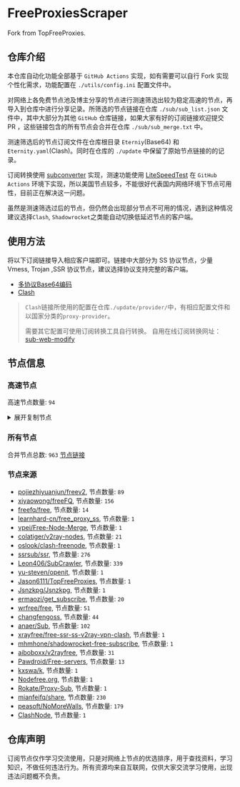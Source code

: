 # FreeProxiesScraper

Fork from TopFreeProxies.

## 仓库介绍
本仓库自动化功能全部基于 `GitHub Actions` 实现，如有需要可以自行 Fork 实现个性化需求，功能配置在 `./utils/config.ini` 配置文件中。

对网络上各免费节点池及博主分享的节点进行测速筛选出较为稳定高速的节点，再导入到仓库中进行分享记录。所筛选的节点链接在仓库 `./sub/sub_list.json` 文件中，其中大部分为其他 `GitHub` 仓库链接，如果大家有好的订阅链接欢迎提交 PR ，这些链接包含的所有节点会合并在仓库 `./sub/sub_merge.txt` 中。

测速筛选后的节点订阅文件在仓库根目录 `Eterniy`(Base64) 和 `Eternity.yaml`(Clash)。同时在仓库的 `./update` 中保留了原始节点链接的的记录。

订阅转换使用 [subconverter](https://github.com/tindy2013/subconverter) 实现，测速功能使用 [LiteSpeedTest](https://github.com/xxf098/LiteSpeedTest) 在 `GitHub Actions` 环境下实现，所以美国节点较多，不能很好代表国内网络环境下节点可用性，目前正在解决这一问题。

虽然是测速筛选过后的节点，但仍然会出现部分节点不可用的情况，遇到这种情况建议选择`Clash`, `Shadowrocket`之类能自动切换低延迟节点的客户端。

## 使用方法
将以下订阅链接导入相应客户端即可。链接中大部分为 SS 协议节点，少量 Vmess, Trojan ,SSR 协议节点，建议选择协议支持完整的客户端。

- [多协议Base64编码](https://raw.githubusercontent.com/caijh/FreeProxiesScraper/master/Eternity)
- [Clash](https://raw.githubusercontent.com/caijh/FreeProxiesScraper/master/Eternity.yaml)

>`Clash`链接所使用的配置在仓库`./update/provider/`中，有相应配置文件和以国家分类的`proxy-provider`。
>
>需要其它配置可使用订阅转换工具自行转换。
>自用在线订阅转换网址：[sub-web-modify](https://sub.v1.mk/)

## 节点信息
### 高速节点
高速节点数量: `94`
<details>
  <summary>展开复制节点</summary>

    ss://YWVzLTI1Ni1jZmI6YW1hem9uc2tyMDU@52.77.246.165:443#%F0%9F%87%B8%F0%9F%87%AC%20_SG_%E6%96%B0%E5%8A%A0%E5%9D%A1
    vmess://eyJ2IjoiMiIsInBzIjoi8J+Hr/Cfh7UgSlDwn5iIU1NSU1VCXzQ3Njk1MTcyNSIsImFkZCI6InRscy4wNy5ub2RlLWZvci1iaWdhaXJwb3J0LndpbiIsInBvcnQiOiI0NDQ0MyIsInR5cGUiOiJub25lIiwiaWQiOiIyNDdmYWE5NS1mOTI5LTRmNDktOTVhMy0wZTA1ODJlNTBjZjUiLCJhaWQiOiIwIiwibmV0Ijoid3MiLCJwYXRoIjoiLyIsImhvc3QiOiJ0bHMuMDcubm9kZS1mb3ItYmlnYWlycG9ydC53aW4iLCJ0bHMiOiJ0bHMifQ==
    vmess://eyJ2IjoiMiIsInBzIjoi8J+HsPCfh7cgS1Lwn5iIU1NSU1VCXzMyMTg4OTQ5NiIsImFkZCI6ImJhb2Jhb2ppY2hhbmcuYmJqYy54eXoiLCJwb3J0IjoiODA4MCIsInR5cGUiOiJub25lIiwiaWQiOiI5ZWMzMjY1Ni01NTNmLTQ2YzEtODJiZi0xNDA0YzM3NzY2ZWMiLCJhaWQiOiIwIiwibmV0Ijoid3MiLCJwYXRoIjoiLz9lZD0yMDQ4IiwiaG9zdCI6ImJhb2Jhb2ppY2hhbmcuYmJqYy54eXoiLCJ0bHMiOiIifQ==
    vmess://eyJ2IjoiMiIsInBzIjoi8J+Hr/Cfh7UgSlDwn5iIU1NSU1VCXzExNjMyODk5MzkiLCJhZGQiOiIxNDEuMTQ3LjE3NC4yNDQiLCJwb3J0IjoiNDQzIiwidHlwZSI6Im5vbmUiLCJpZCI6IjNjNWQ1NTM0LTRiMDgtNGYxYS1mOGRhLWYxZjkxMzQ1NTRmNiIsImFpZCI6IjAiLCJuZXQiOiJ3cyIsInBhdGgiOiIvIiwiaG9zdCI6IiIsInRscyI6IiJ9
    vmess://eyJ2IjoiMiIsInBzIjoi8J+Hr/Cfh7UgSlDwn5iIU1NSU1VCXy0xNTM0NzcxMjkwIiwiYWRkIjoidGxzLjA0Lm5vZGUtZm9yLWJpZ2FpcnBvcnQud2luIiwicG9ydCI6IjIyNDQzIiwidHlwZSI6Im5vbmUiLCJpZCI6IjI0N2ZhYTk1LWY5MjktNGY0OS05NWEzLTBlMDU4MmU1MGNmNSIsImFpZCI6IjAiLCJuZXQiOiJ3cyIsInBhdGgiOiIvIiwiaG9zdCI6InRscy4wNC5ub2RlLWZvci1iaWdhaXJwb3J0LndpbiIsInRscyI6InRscyJ9
    vmess://eyJ2IjoiMiIsInBzIjoi8J+HqPCfh7MgVFfwn5iIU1NSU1VCXy0xNjE1NDA5OTc0IiwiYWRkIjoiMTA0LjE5LjE3Mi4xNjMiLCJwb3J0IjoiODA4MCIsInR5cGUiOiJub25lIiwiaWQiOiJiNTUxYWEyMi0yMmFmLTExZWUtYjhkOC1mMjNjOTMyZWI2OGQiLCJhaWQiOiIwIiwibmV0Ijoid3MiLCJwYXRoIjoiLyIsImhvc3QiOiIiLCJ0bHMiOiIifQ==
    vmess://eyJ2IjoiMiIsInBzIjoi8J+HqPCfh7MgVFfwn5iIU1NSU1VCXzIxMzE5Mjg2NSIsImFkZCI6IjE3Mi42Ny4xNzIuMjA1IiwicG9ydCI6IjgwODAiLCJ0eXBlIjoibm9uZSIsImlkIjoiYjU1MWFhMjItMjJhZi0xMWVlLWI4ZDgtZjIzYzkzMmViNjhkIiwiYWlkIjoiMCIsIm5ldCI6IndzIiwicGF0aCI6Ii8iLCJob3N0IjoiIiwidGxzIjoiIn0=
    vmess://eyJ2IjoiMiIsInBzIjoi8J+HqPCfh7MgVFfwn5iIU1NSU1VCXy0xODkwMDAxNTk1IiwiYWRkIjoiMTA0LjE5LjQ3LjE4NSIsInBvcnQiOiI4MDgwIiwidHlwZSI6Im5vbmUiLCJpZCI6ImI1NTFhYTIyLTIyYWYtMTFlZS1iOGQ4LWYyM2M5MzJlYjY4ZCIsImFpZCI6IjAiLCJuZXQiOiJ3cyIsInBhdGgiOiIvP2VkPTIwNDgmVGVsZWdyYW3wn4eo8J+HsyBAV2FuZ0NhaTIiLCJob3N0IjoiIiwidGxzIjoiIn0=
    ss://YWVzLTI1Ni1jZmI6ZE1MMnNmaGJWd3Z0Zk5QZQ@103.172.116.94:9058#%F0%9F%87%B8%F0%9F%87%AC%20SG%F0%9F%98%88SSRSUB_1159366513
    ss://YWVzLTI1Ni1jZmI6YW1hem9uc2tyMDU@57.180.25.130:443#%F0%9F%87%AF%F0%9F%87%B5%20JP%F0%9F%98%88SSRSUB_132290702
    ss://YWVzLTI1Ni1jZmI6YW1hem9uc2tyMDU@18.179.23.67:443#%F0%9F%87%AF%F0%9F%87%B5%20JP%F0%9F%98%88SSRSUB_-446145506
    ss://Y2hhY2hhMjAtaWV0Zi1wb2x5MTMwNTpmZjk3YTg2OS1iYzRjLTQ2ZTktOGQ0Ni0zM2RkOWZkNzRjMTI@hkp9.network-cdn-gw.cc:48809#%F0%9F%87%AD%F0%9F%87%B0%20HK%F0%9F%98%88SSRSUB_-1417589658
    ss://YWVzLTI1Ni1jZmI6YW1hem9uc2tyMDU@13.113.204.156:443#%F0%9F%87%AF%F0%9F%87%B5%20JP%F0%9F%98%88SSRSUB_-662929779
    ss://YWVzLTI1Ni1jZmI6YW1hem9uc2tyMDU@43.206.232.169:443#%F0%9F%87%AF%F0%9F%87%B5%20JP%F0%9F%98%88SSRSUB_1973432312
    ss://YWVzLTI1Ni1jZmI6YW1hem9uc2tyMDU@43.202.43.179:443#%F0%9F%87%B0%F0%9F%87%B7%20KR%F0%9F%98%88SSRSUB_1973636759
    ss://YWVzLTI1Ni1jZmI6YW1hem9uc2tyMDU@43.201.17.220:443#%F0%9F%87%B0%F0%9F%87%B7%20KR%F0%9F%98%88SSRSUB_-2075407552
    ss://YWVzLTI1Ni1jZmI6YW1hem9uc2tyMDU@18.183.168.200:443#%F0%9F%87%AF%F0%9F%87%B5%20JP%F0%9F%98%88SSRSUB_-747257240
    ss://YWVzLTI1Ni1jZmI6YW1hem9uc2tyMDU@3.112.233.37:443#%F0%9F%87%AF%F0%9F%87%B5%20JP%F0%9F%98%88SSRSUB_1112293865
    ss://YWVzLTI1Ni1jZmI6YW1hem9uc2tyMDU@3.112.44.123:443#%F0%9F%87%AF%F0%9F%87%B5%20JP%F0%9F%98%88SSRSUB_1878928951
    ss://YWVzLTI1Ni1jZmI6YW1hem9uc2tyMDU@18.181.172.112:443#%F0%9F%87%AF%F0%9F%87%B5%20JP%F0%9F%98%88SSRSUB_-1516397893
    ss://YWVzLTI1Ni1jZmI6YW1hem9uc2tyMDU@54.238.36.211:443#%F0%9F%87%AF%F0%9F%87%B5%20JP%F0%9F%98%88SSRSUB_261997471
    ss://YWVzLTI1Ni1jZmI6YW1hem9uc2tyMDU@18.183.130.46:443#%F0%9F%87%AF%F0%9F%87%B5%20JP%F0%9F%98%88SSRSUB_1309743001
    ss://YWVzLTI1Ni1jZmI6YW1hem9uc2tyMDU@54.180.230.217:443#%F0%9F%87%B0%F0%9F%87%B7%20KR%F0%9F%98%88SSRSUB_-252815427
    ss://YWVzLTI1Ni1jZmI6YW1hem9uc2tyMDU@3.38.251.211:443#%F0%9F%87%B0%F0%9F%87%B7%20KR%F0%9F%98%88SSRSUB_163807724
    ss://YWVzLTI1Ni1jZmI6YW1hem9uc2tyMDU@43.203.126.152:443#%F0%9F%87%B0%F0%9F%87%B7%20KR%F0%9F%98%88SSRSUB_859546337
    ss://YWVzLTI1Ni1jZmI6aEdrUTY5MTV0RA@59.56.77.178:15001#%F0%9F%87%AD%F0%9F%87%B0%20HK%F0%9F%98%88SSRSUB_1918778292
    ss://YWVzLTI1Ni1jZmI6YW1hem9uc2tyMDU@43.202.40.133:443#%F0%9F%87%B0%F0%9F%87%B7%20KR%F0%9F%98%88SSRSUB_1757663272
    ss://YWVzLTI1Ni1jZmI6YW1hem9uc2tyMDU@52.195.8.183:443#%F0%9F%87%AF%F0%9F%87%B5%20JP%F0%9F%98%88SSRSUB_315142488
    ss://YWVzLTI1Ni1jZmI6YW1hem9uc2tyMDU@52.194.225.73:443#%F0%9F%87%AF%F0%9F%87%B5%20JP%F0%9F%98%88SSRSUB_1270772224
    ss://YWVzLTI1Ni1jZmI6YW1hem9uc2tyMDU@35.72.5.88:443#%F0%9F%87%AF%F0%9F%87%B5%20JP%F0%9F%98%88SSRSUB_1127044940
    ss://YWVzLTI1Ni1jZmI6YW1hem9uc2tyMDU@18.143.159.186:443#%F0%9F%87%B8%F0%9F%87%AC%20SG%F0%9F%98%88SSRSUB_-2134427733
    ss://YWVzLTI1Ni1jZmI6YW1hem9uc2tyMDU@13.113.253.68:443#%F0%9F%87%AF%F0%9F%87%B5%20JP%F0%9F%98%88SSRSUB_-2134533757
    ss://YWVzLTI1Ni1jZmI6YW1hem9uc2tyMDU@3.112.128.40:443#%F0%9F%87%AF%F0%9F%87%B5%20JP%F0%9F%98%88SSRSUB_472581188
    trojan://EfL5RFC5CeL2@54.169.241.205:13390?allowInsecure=0&sni=appsvs.shop#%F0%9F%87%B8%F0%9F%87%AC%20SG%F0%9F%98%88SSRSUB_532302730
    vmess://eyJ2IjoiMiIsInBzIjoi8J+HqPCfh7Mg5Y+w5rm+XzEyMTMyMDAwMiIsImFkZCI6IjQ1LjEyMS40OC4xOTYiLCJwb3J0IjoiMTAwMDEiLCJ0eXBlIjoibm9uZSIsImlkIjoiMGVkMzU2MjktOTE5YS00ODkxLWJhMGYtMTNjZDE5OGY4NjNiIiwiYWlkIjoiMCIsIm5ldCI6InRjcCIsInBhdGgiOiIvIiwiaG9zdCI6ImFwcHN2cy5zaG9wIiwidGxzIjoiIn0=
    vmess://eyJ2IjoiMiIsInBzIjoi8J+HqPCfh7Mg5Y+w5rm+XzEyMTMyMDAwNiIsImFkZCI6IjEyMy41OC4xOTcuNzAiLCJwb3J0IjoiNDQzIiwidHlwZSI6Im5vbmUiLCJpZCI6IjRjYTAxOTZjLTA1ZTctNDVlYi05MDM2LTY5MmMyMDFmNDVmYiIsImFpZCI6IjAiLCJuZXQiOiJ3cyIsInBhdGgiOiIvIiwiaG9zdCI6IiIsInRscyI6IiJ9
    vmess://eyJ2IjoiMiIsInBzIjoi8J+HqPCfh7Mg5Y+w5rm+XzEyMTMyMDAwNyIsImFkZCI6IjE1Mi4zMi4xNjcuMTY2IiwicG9ydCI6IjE5NTg4IiwidHlwZSI6Im5vbmUiLCJpZCI6ImUxNjBkMGJhLTViMWEtNDQ4Yy1mY2ZiLTM1YmZjNWMyYjFiNSIsImFpZCI6IjAiLCJuZXQiOiJ0Y3AiLCJwYXRoIjoiLyIsImhvc3QiOiIiLCJ0bHMiOiIifQ==
    vmess://eyJ2IjoiMiIsInBzIjoi8J+HuPCfh6wg5paw5Yqg5Z2hXzEyMTMyMDAwMSIsImFkZCI6IjguMjIyLjIzOS43IiwicG9ydCI6IjMwMzI3IiwidHlwZSI6Im5vbmUiLCJpZCI6ImIzMTNlNjcwLWJmZDQtNGI2Mi1kMzE0LTBkMjk2ZTM2MzE5MiIsImFpZCI6IjAiLCJuZXQiOiJ0Y3AiLCJwYXRoIjoiLyIsImhvc3QiOiIiLCJ0bHMiOiIifQ==
    vmess://eyJ2IjoiMiIsInBzIjoi8J+HuPCfh6wg5paw5Yqg5Z2hXzEyMTMyMDAwNCIsImFkZCI6IjIwNy4xNDguNzcuMjE1IiwicG9ydCI6IjIiLCJ0eXBlIjoibm9uZSIsImlkIjoiNmUyMDgwYmMtMDdiMC00MDQ2LThjNmEtYmI1YTE4ZTEyZjdjIiwiYWlkIjoiMCIsIm5ldCI6IndzIiwicGF0aCI6Ii8iLCJob3N0IjoiIiwidGxzIjoiIn0=
    vmess://eyJ2IjoiMiIsInBzIjoi8J+HuPCfh6wg5paw5Yqg5Z2hXzEyMTMyMDAwOCIsImFkZCI6IjguMjE5LjI0MC4xMjAiLCJwb3J0IjoiMzI5NjkiLCJ0eXBlIjoibm9uZSIsImlkIjoiOTUyNDkwMjAtZmJiNy00NTkyLWVmY2UtNmFkMzk1NGMzZmFkIiwiYWlkIjoiMCIsIm5ldCI6InRjcCIsInBhdGgiOiIvIiwiaG9zdCI6IiIsInRscyI6IiJ9
    vmess://eyJ2IjoiMiIsInBzIjoi8J+HuPCfh6wg5paw5Yqg5Z2hXzEyMTMyMDAwOSIsImFkZCI6IjguMjE5LjU5LjYzIiwicG9ydCI6IjEyNjgxIiwidHlwZSI6Im5vbmUiLCJpZCI6ImNjNThjYmRjLWMzNmYtNDJmNC05MjU0LThmNGZjNTY0MjQ2YiIsImFpZCI6IjAiLCJuZXQiOiJ0Y3AiLCJwYXRoIjoiLyIsImhvc3QiOiIiLCJ0bHMiOiIifQ==
    vmess://eyJ2IjoiMiIsInBzIjoi8J+HuPCfh6wg5paw5Yqg5Z2hXzEyMTMyMDAzNyIsImFkZCI6IjguMjE5LjU5LjIyMiIsInBvcnQiOiI0Njk5OCIsInR5cGUiOiJub25lIiwiaWQiOiI1YzliZWQxYS03MTZiLTQzZTctYzgwNy05ZTA3NTgxODYzNjAiLCJhaWQiOiIwIiwibmV0Ijoid3MiLCJwYXRoIjoiLyIsImhvc3QiOiIiLCJ0bHMiOiIifQ==
    vmess://eyJ2IjoiMiIsInBzIjoi8J+HuPCfh6wg5paw5Yqg5Z2hXzEyMTMyMDA5MCIsImFkZCI6IjE0My40Mi42Ni45IiwicG9ydCI6IjQwNjM3IiwidHlwZSI6Im5vbmUiLCJpZCI6IjdlMzBkMDM5LTE3NTEtNGZiZC1hYTBhLTkxOGIwMzAwMzUxNSIsImFpZCI6IjAiLCJuZXQiOiJ3cyIsInBhdGgiOiIvY2hhbWkiLCJob3N0IjoiIiwidGxzIjoiIn0=
    vmess://eyJ2IjoiMiIsInBzIjoi8J+Hr/Cfh7Ug5pel5pysXzEyMTMyMDAwMSIsImFkZCI6IjEwMy4zNS4xOTAuNjUiLCJwb3J0IjoiNDQzIiwidHlwZSI6Im5vbmUiLCJpZCI6ImVkNTMxZWJlLTQ5NzEtNDdmOS1hODgxLTYzNmQwYjEwMWE0NSIsImFpZCI6IjAiLCJuZXQiOiJ3cyIsInBhdGgiOiIvIiwiaG9zdCI6IiIsInRscyI6IiJ9
    vmess://eyJ2IjoiMiIsInBzIjoi8J+Hr/Cfh7Ug5pel5pysXzEyMTMyMDAwNyIsImFkZCI6IjY0LjE3Ni4zOS4zMSIsInBvcnQiOiI1NjI2MiIsInR5cGUiOiJub25lIiwiaWQiOiI1OTBmMjc0NC1lOWQxLTRmMmMtYTM4NC1kMzViNzM2YmNhNDEiLCJhaWQiOiIwIiwibmV0IjoidGNwIiwicGF0aCI6Ii8iLCJob3N0IjoiIiwidGxzIjoiIn0=
    vmess://eyJ2IjoiMiIsInBzIjoi8J+HuvCfh7gg576O5Zu9IENsb3VkRmxhcmXoioLngrkgMTMiLCJhZGQiOiIxMDQuMTkuMjEuODEiLCJwb3J0IjoiMjA1MiIsInR5cGUiOiJub25lIiwiaWQiOiJkNmI2ZDk4Mi1kNTJmLTQ2NWEtYjk4OC04NTY3MGIyM2Y2NGEiLCJhaWQiOiIwIiwibmV0Ijoid3MiLCJwYXRoIjoiZ2l0aHViLmNvbS9BbHZpbjk5OTkiLCJob3N0IjoiY2RuMi5mcmVlZ3JhZGVseS54eXoiLCJ0bHMiOiIifQ==
    vmess://eyJ2IjoiMiIsInBzIjoi8J+HqPCfh6Yg5Yqg5ou/5aSnIDA0MSIsImFkZCI6IjEwNC4xOS40NS4xMSIsInBvcnQiOiIyMDg2IiwidHlwZSI6Im5vbmUiLCJpZCI6ImU5ZTNjYzEzLWRiNDgtNGNjMS04YzI0LTc2MjY0MzlhNTMzOSIsImFpZCI6IjAiLCJuZXQiOiJ3cyIsInBhdGgiOiJnaXRodWIuY29tL0FsdmluOTk5OSIsImhvc3QiOiJpcDEzLmZyZWVncmFkZWx5Lnh5eiIsInRscyI6IiJ9
    vmess://eyJ2IjoiMiIsInBzIjoi8J+HqPCfh6Yg5Yqg5ou/5aSnIDAzNSIsImFkZCI6IjEwNC4xOS40Ni4zOSIsInBvcnQiOiIyMDg2IiwidHlwZSI6Im5vbmUiLCJpZCI6ImU5ZTNjYzEzLWRiNDgtNGNjMS04YzI0LTc2MjY0MzlhNTMzOSIsImFpZCI6IjAiLCJuZXQiOiJ3cyIsInBhdGgiOiJnaXRodWIuY29tL0FsdmluOTk5OSIsImhvc3QiOiJpcDEzLmZyZWVncmFkZWx5Lnh5eiIsInRscyI6IiJ9
    vmess://eyJ2IjoiMiIsInBzIjoi8J+HqPCfh6YgQ0Hwn5iIU1NSU1VCXy00NzMxMjQ5NzEiLCJhZGQiOiIxMDQuMjAuMjQ3LjE3OCIsInBvcnQiOiI4MCIsInR5cGUiOiJub25lIiwiaWQiOiIxYjFmZDBjNC00NGQ4LTRjN2ItYWI2MS1mOWM4NmI1ZGYxYzMiLCJhaWQiOiIwIiwibmV0Ijoid3MiLCJwYXRoIjoiL290aGVyIiwiaG9zdCI6IiIsInRscyI6IiJ9
    vmess://eyJ2IjoiMiIsInBzIjoi8J+HqPCfh6YgQ0Hwn5iIU1NSU1VCXzU1NDMyMDI5OSIsImFkZCI6IjEwNC4yNS43Ny4xOTEiLCJwb3J0IjoiODAiLCJ0eXBlIjoibm9uZSIsImlkIjoiMDg4MGMxOWYtZjI1My00Mjk4LTg1NzMtNDJmYjgzYmYzMDA2IiwiYWlkIjoiMCIsIm5ldCI6IndzIiwicGF0aCI6Ii9vdGhlciIsImhvc3QiOiJkbDMuaNC10LfQvdCw0LrQvtC80YbRi9Cz0LvQsNCy0LAxLuWKiuWtkOaJiy53aWNrM2Tpgqrmg6HnmoTlsI/lrZfmr40uc3VvbnljYXJzLmJ1enouIiwidGxzIjoiIn0=
    vmess://eyJ2IjoiMiIsInBzIjoi8J+HuvCfh7ggVVPwn5iIU1NSU1VCXzE2NTcyODcwOTUiLCJhZGQiOiIxNzIuMTA1LjE1MC4xODEiLCJwb3J0IjoiMjg5NTMiLCJ0eXBlIjoibm9uZSIsImlkIjoiZDFmMzE3NjYtNTY0YS00N2FiLTg4Y2MtMDcyMTE0NWI3OGI4IiwiYWlkIjoiMCIsIm5ldCI6InRjcCIsInBhdGgiOiIvb3RoZXIiLCJob3N0IjoiZGwzLmjQtdC30L3QsNC60L7QvNGG0YvQs9C70LDQstCwMS7liorlrZDmiYsud2ljazNk6YKq5oOh55qE5bCP5a2X5q+NLnN1b255Y2Fycy5idXp6LiIsInRscyI6IiJ9
    vmess://eyJ2IjoiMiIsInBzIjoi8J+HqPCfh6YgQ0Hwn5iIU1NSU1VCXzE4MDgxNjg2NjUiLCJhZGQiOiIxMDQuMTcuODguMTI0IiwicG9ydCI6IjgwIiwidHlwZSI6Im5vbmUiLCJpZCI6IjFiMWZkMGM0LTQ0ZDgtNGM3Yi1hYjYxLWY5Yzg2YjVkZjFjMyIsImFpZCI6IjAiLCJuZXQiOiJ3cyIsInBhdGgiOiIvb3RoZXIiLCJob3N0IjoiIiwidGxzIjoiIn0=
    vmess://eyJ2IjoiMiIsInBzIjoi8J+HqPCfh6YgQ0Hwn5iIU1NSU1VCXy0yMDQ1NTg3OTE3IiwiYWRkIjoiMTA0LjE5LjQ0LjE3NCIsInBvcnQiOiI4MDgwIiwidHlwZSI6Im5vbmUiLCJpZCI6IjNmZGY5ZDQ4LTU3OGEtNDJkYy05ZmRkLTBkZmNlZmEzZDBjNSIsImFpZCI6IjAiLCJuZXQiOiJ3cyIsInBhdGgiOiIvP2VkPTIwNDgiLCJob3N0IjoiYW1kMi43MjAyMDgueHl6IiwidGxzIjoiIn0=
    vmess://eyJ2IjoiMiIsInBzIjoi8J+HuvCfh7ggVVPwn5iIU1NSU1VCXy0xMTg5NjE4OTk5IiwiYWRkIjoiMzguMzMuMzQuMzciLCJwb3J0IjoiMzYwMDAiLCJ0eXBlIjoibm9uZSIsImlkIjoiNDE4MDQ4YWYtYTI5My00Yjk5LTliMGMtOThjYTM1ODBkZDI0IiwiYWlkIjoiNjQiLCJuZXQiOiJ3cyIsInBhdGgiOiIvcGF0aC8xOTEwMTkwNzI5MjciLCJob3N0IjoiIiwidGxzIjoidGxzIn0=
    vmess://eyJ2IjoiMiIsInBzIjoi8J+HqPCfh6YgQ0Hwn5iIU1NSU1VCXzEyNDYzMzIyNjciLCJhZGQiOiIxMDQuMjQuMjAwLjE0MCIsInBvcnQiOiI4MCIsInR5cGUiOiJub25lIiwiaWQiOiIxYjFmZDBjNC00NGQ4LTRjN2ItYWI2MS1mOWM4NmI1ZGYxYzMiLCJhaWQiOiIwIiwibmV0Ijoid3MiLCJwYXRoIjoiL290aGVyIiwiaG9zdCI6IiIsInRscyI6IiJ9
    vmess://eyJ2IjoiMiIsInBzIjoi8J+HqPCfh6YgQ0Hwn5iIU1NSU1VCXzE1Mjk2MDU2ODYiLCJhZGQiOiIxMDQuMjQuMjAuMTc0IiwicG9ydCI6IjgwIiwidHlwZSI6Im5vbmUiLCJpZCI6ImVlMDkxYWY1LTgzY2MtNDQ1Yy05Y2VkLTc5YTY1YThmOWE0MCIsImFpZCI6IjAiLCJuZXQiOiJ3cyIsInBhdGgiOiIvWDJDeTFkcVFqdFpWNnAxdU81QXZ2IiwiaG9zdCI6IiIsInRscyI6IiJ9
    vmess://eyJ2IjoiMiIsInBzIjoi8J+HqPCfh6YgQ0Hwn5iIU1NSU1VCXzE0MzcwNjc1MDgiLCJhZGQiOiIxNjIuMTU5LjEzNi45OCIsInBvcnQiOiI4MCIsInR5cGUiOiJub25lIiwiaWQiOiJmMWI2YmMwNS00MGRkLTQxODAtY2ExOC1iMDUyODhmZDMzYmIiLCJhaWQiOiIwIiwibmV0Ijoid3MiLCJwYXRoIjoiLyIsImhvc3QiOiJjY3MyLmhvc3RtamouY29tIiwidGxzIjoiIn0=
    vmess://eyJ2IjoiMiIsInBzIjoi8J+HqPCfh6YgQ0Hwn5iIU1NSU1VCXy0yMDk5Mjg4MjQ1IiwiYWRkIjoiMTA0LjIzLjk3LjExIiwicG9ydCI6IjgwIiwidHlwZSI6Im5vbmUiLCJpZCI6IjA4ODBjMTlmLWYyNTMtNDI5OC04NTczLTQyZmI4M2JmMzAwNiIsImFpZCI6IjAiLCJuZXQiOiJ3cyIsInBhdGgiOiIvb3RoZXIiLCJob3N0IjoiIiwidGxzIjoiIn0=
    vmess://eyJ2IjoiMiIsInBzIjoi8J+HuvCfh7ggVVPwn5iIU1NSU1VCXy0xNDIxMzU3NTgzIiwiYWRkIjoiMTQyLjQuOTYuNjciLCJwb3J0IjoiMzEwMDAiLCJ0eXBlIjoibm9uZSIsImlkIjoiNDE4MDQ4YWYtYTI5My00Yjk5LTliMGMtOThjYTM1ODBkZDI0IiwiYWlkIjoiNjQiLCJuZXQiOiJ3cyIsInBhdGgiOiIvcGF0aC8xOTEwMTkwNzI5MjciLCJob3N0IjoiIiwidGxzIjoidGxzIn0=
    vmess://eyJ2IjoiMiIsInBzIjoi8J+HqPCfh6YgQ0Hwn5iIU1NSU1VCXy0xMjE3NjAyNzQwIiwiYWRkIjoiMTA0LjE2LjE0OS4yNDQiLCJwb3J0IjoiMjA4NiIsInR5cGUiOiJub25lIiwiaWQiOiIyOWVlYmI2MC1iMjdiLTRhOWQtYmJhNS05NDc3NjNkOTIwNWUiLCJhaWQiOiIwIiwibmV0Ijoid3MiLCJwYXRoIjoiMjllZWJiNjAtYjI3Yi00YTlkLWJiYTUtOTQ3NzYzZDkyMDVlLXZtIiwiaG9zdCI6ImlwMDAyLmR0a3U0Ny54eXoiLCJ0bHMiOiIifQ==
    vmess://eyJ2IjoiMiIsInBzIjoi8J+HqPCfh6YgQ0Hwn5iIU1NSU1VCXzE4MDgzMzU1MDciLCJhZGQiOiIxMDQuMTkuNTEuMjMyIiwicG9ydCI6IjIwODYiLCJ0eXBlIjoibm9uZSIsImlkIjoiMjllZWJiNjAtYjI3Yi00YTlkLWJiYTUtOTQ3NzYzZDkyMDVlIiwiYWlkIjoiMCIsIm5ldCI6IndzIiwicGF0aCI6IjI5ZWViYjYwLWIyN2ItNGE5ZC1iYmE1LTk0Nzc2M2Q5MjA1ZS12bSIsImhvc3QiOiJpcDAwMi5kdGt1NDcueHl6IiwidGxzIjoiIn0=
    vmess://eyJ2IjoiMiIsInBzIjoi8J+HqPCfh6YgQ0Hwn5iIU1NSU1VCXy00NTE0NzQxNjQiLCJhZGQiOiIxMDQuMjYuMTUuMjEzIiwicG9ydCI6IjgwIiwidHlwZSI6Im5vbmUiLCJpZCI6ImMwYjA1MDAwLTIzZGQtNGRlOS05MDQxLWVjMTMwMTY2ZmYxYSIsImFpZCI6IjAiLCJuZXQiOiJ3cyIsInBhdGgiOiIvYXJpZXM/ZWQ9MjA0OCIsImhvc3QiOiIiLCJ0bHMiOiIifQ==
    vmess://eyJ2IjoiMiIsInBzIjoi8J+HuvCfh7ggVVPwn5iIU1NSU1VCXzc3Nzk1Mjg1OCIsImFkZCI6IjE1MS4xMDEuMTk1LjEwIiwicG9ydCI6IjgwIiwidHlwZSI6Im5vbmUiLCJpZCI6ImMwYjA1MDAwLTIzZGQtNGRlOS05MDQxLWVjMTMwMTY2ZmYxYSIsImFpZCI6IjAiLCJuZXQiOiJ3cyIsInBhdGgiOiIvYXJpZXM/ZWQ9MjA0OCIsImhvc3QiOiIiLCJ0bHMiOiIifQ==
    vmess://eyJ2IjoiMiIsInBzIjoi8J+HqPCfh6YgQ0Hwn5iIU1NSU1VCXzE1MTc3ODEwNjQiLCJhZGQiOiIyMy4yMjcuMzguMyIsInBvcnQiOiIyMDg2IiwidHlwZSI6Im5vbmUiLCJpZCI6ImU5ZTNjYzEzLWRiNDgtNGNjMS04YzI0LTc2MjY0MzlhNTMzOSIsImFpZCI6IjAiLCJuZXQiOiJ3cyIsInBhdGgiOiJlOWUzY2MxMy1kYjQ4LTRjYzEtOGMyNC03NjI2NDM5YTUzMzktdm0iLCJob3N0IjoiIiwidGxzIjoiIn0=
    vmess://eyJ2IjoiMiIsInBzIjoi8J+HqPCfh6YgQ0Hwn5iIU1NSU1VCXy0yMDExMjcxODkzIiwiYWRkIjoiMTcyLjY3LjE5OS42OSIsInBvcnQiOiI4MDgwIiwidHlwZSI6Im5vbmUiLCJpZCI6ImI1NTFhYTIyLTIyYWYtMTFlZS1iOGQ4LWYyM2M5MzJlYjY4ZCIsImFpZCI6IjAiLCJuZXQiOiJ3cyIsInBhdGgiOiIvIiwiaG9zdCI6Im9paWN0dy55eWRzaWkuY29tIiwidGxzIjoiIn0=
    vmess://eyJ2IjoiMiIsInBzIjoi8J+HuvCfh7ggVVPwn5iIU1NSU1VCXy0yMzQ1NTg0OTIiLCJhZGQiOiIxNTEuMTAxLjEzMS4xMCIsInBvcnQiOiI4MCIsInR5cGUiOiJub25lIiwiaWQiOiJjMGIwNTAwMC0yM2RkLTRkZTktOTA0MS1lYzEzMDE2NmZmMWEiLCJhaWQiOiIwIiwibmV0Ijoid3MiLCJwYXRoIjoiL2FyaWVzP2VkPTIwNDgiLCJob3N0IjoiIiwidGxzIjoiIn0=
    vmess://eyJ2IjoiMiIsInBzIjoi8J+HqPCfh6YgQ0Hwn5iIU1NSU1VCXy0xNjUwODg0NjgwIiwiYWRkIjoiMTA0LjE5LjMyLjg4IiwicG9ydCI6IjIwODYiLCJ0eXBlIjoibm9uZSIsImlkIjoiZDcyNmViMzEtMGM5ZS00OWY5LTg5NjgtNTljMDZmNGVhMTVjIiwiYWlkIjoiMCIsIm5ldCI6IndzIiwicGF0aCI6ImQ3MjZlYjMxLTBjOWUtNDlmOS04OTY4LTU5YzA2ZjRlYTE1Yy12bSIsImhvc3QiOiIiLCJ0bHMiOiIifQ==
    vmess://eyJ2IjoiMiIsInBzIjoi8J+HuvCfh7ggVVPwn5iIU1NSU1VCXzUxMzQ0MzQ0OCIsImFkZCI6IjEwNy4xNjcuMjAuMTgyIiwicG9ydCI6IjQ0MyIsInR5cGUiOiJub25lIiwiaWQiOiI0MTgwNDhhZi1hMjkzLTRiOTktOWIwYy05OGNhMzU4MGRkMjQiLCJhaWQiOiI2NCIsIm5ldCI6IndzIiwicGF0aCI6Ii9wYXRoLzE5MTAxOTA3MjkyNyIsImhvc3QiOiIiLCJ0bHMiOiJ0bHMifQ==
    vmess://eyJ2IjoiMiIsInBzIjoi8J+HqPCfh6YgQ0Hwn5iIU1NSU1VCXzE5MTg0MjU5OTIiLCJhZGQiOiIxMDQuMTcuMjI0LjAiLCJwb3J0IjoiODAiLCJ0eXBlIjoibm9uZSIsImlkIjoiOTlhYjM1YWMtOWYxNy00Y2U0LWE3MGUtMWU3ZGVmOGYwNGM2IiwiYWlkIjoiMCIsIm5ldCI6IndzIiwicGF0aCI6Ii92MnJheS12bWVzcy90bHMiLCJob3N0IjoiIiwidGxzIjoiIn0=
    ss://YWVzLTEyOC1nY206WWMyQ3RySXo4TA@172.245.205.50:30129#0%7C-https%2F%2Ft.me%2FMrXbin-18
    ss://YWVzLTI1Ni1jZmI6YW1hem9uc2tyMDU@13.212.117.24:443#0%7C-https%2F%2Ft.me%2FMrXbin-134
    vmess://eyJ2IjoiMiIsInBzIjoi8J+Hs/Cfh7Eg6I235YWwIDAxIiwiYWRkIjoiY2RuY2RuY2RuY2RuLjc4NDY1NC54eXoiLCJwb3J0IjoiMjA1MiIsInR5cGUiOiJub25lIiwiaWQiOiIxMTNhZGU5ZS1jZWYyLTQyOGUtYTFlNi04MDNiN2ViMjdhMTAiLCJhaWQiOiIwIiwibmV0Ijoid3MiLCJwYXRoIjoiL2luZGV4P2VkPTIwNDgiLCJob3N0IjoiY2ZobGFtc3RkLjk4MTU0NS54eXoiLCJ0bHMiOiIifQ==
    vmess://eyJ2IjoiMiIsInBzIjoiVk0tV1MtTkEg8J+HtfCfh60gUEgtMzguNTQuODAuNjM0NDQyOCIsImFkZCI6IjM4LjU0LjgwLjYzIiwicG9ydCI6IjQ0NDI4IiwidHlwZSI6Im5vbmUiLCJpZCI6IjM4OGRlNzdiLTk3MDktNGU3NS1iNzkxLTU3MDI4NjdhMTIwMiIsImFpZCI6IjAiLCJuZXQiOiJ3cyIsInBhdGgiOiIvYXJraT9lZD0yMDQ4IiwiaG9zdCI6IiIsInRscyI6IiJ9
    vmess://eyJ2IjoiMiIsInBzIjoiMXxkKioqKioqKioqZy5jb21fMTQiLCJhZGQiOiIxMDQuMTkuMjEuMjMwIiwicG9ydCI6IjIwODYiLCJ0eXBlIjoibm9uZSIsImlkIjoiZTllM2NjMTMtZGI0OC00Y2MxLThjMjQtNzYyNjQzOWE1MzM5IiwiYWlkIjoiMCIsIm5ldCI6IndzIiwicGF0aCI6ImdpdGh1Yi5jb20vQWx2aW45OTk5IiwiaG9zdCI6ImlwMS4xNDU3MjMwLnh5eiIsInRscyI6IiJ9
    vmess://eyJ2IjoiMiIsInBzIjoi8J+HqPCfh7MgQ07wn5iIU1NSU1VCXy0yMTI5NDgwMjc4IiwiYWRkIjoiMTgzLjIzNi41MS4yMyIsInBvcnQiOiI0NTAyMCIsInR5cGUiOiJub25lIiwiaWQiOiI0MTgwNDhhZi1hMjkzLTRiOTktOWIwYy05OGNhMzU4MGRkMjQiLCJhaWQiOiI2NCIsIm5ldCI6InRjcCIsInBhdGgiOiJnaXRodWIuY29tL0FsdmluOTk5OSIsImhvc3QiOiJpcDEuMTQ1NzIzMC54eXoiLCJ0bHMiOiIifQ==
    vmess://eyJ2IjoiMiIsInBzIjoi8J+HqPCfh7MgQ07wn5iIU1NSU1VCXzE4NDk0NjgwOTMiLCJhZGQiOiIxODMuMjQwLjIzNS4xNjIiLCJwb3J0IjoiNTQwMDIiLCJ0eXBlIjoibm9uZSIsImlkIjoiNDE4MDQ4YWYtYTI5My00Yjk5LTliMGMtOThjYTM1ODBkZDI0IiwiYWlkIjoiNjQiLCJuZXQiOiJ0Y3AiLCJwYXRoIjoiZ2l0aHViLmNvbS9BbHZpbjk5OTkiLCJob3N0IjoiaXAxLjE0NTcyMzAueHl6IiwidGxzIjoiIn0=
    vmess://eyJ2IjoiMiIsInBzIjoi8J+HqPCfh7MgQ07wn5iIU1NSU1VCXy0xNjUwOTkxNTExIiwiYWRkIjoiMTIwLjIzMi4xNTMuMjciLCJwb3J0IjoiNTA1ODIiLCJ0eXBlIjoibm9uZSIsImlkIjoiNDE4MDQ4YWYtYTI5My00Yjk5LTliMGMtOThjYTM1ODBkZDI0IiwiYWlkIjoiNjQiLCJuZXQiOiJ0Y3AiLCJwYXRoIjoiZ2l0aHViLmNvbS9BbHZpbjk5OTkiLCJob3N0IjoiaXAxLjE0NTcyMzAueHl6IiwidGxzIjoiIn0=
    vmess://eyJ2IjoiMiIsInBzIjoi8J+HqPCfh7MgQ07wn5iIU1NSU1VCXzEzMDU5NTIwMDciLCJhZGQiOiIxODMuMjQwLjIzNS4xNjQiLCJwb3J0IjoiNTU5MDgiLCJ0eXBlIjoibm9uZSIsImlkIjoiNDE4MDQ4YWYtYTI5My00Yjk5LTliMGMtOThjYTM1ODBkZDI0IiwiYWlkIjoiNjQiLCJuZXQiOiJ0Y3AiLCJwYXRoIjoiZ2l0aHViLmNvbS9BbHZpbjk5OTkiLCJob3N0IjoiaXAxLjE0NTcyMzAueHl6IiwidGxzIjoiIn0=
    vmess://eyJ2IjoiMiIsInBzIjoiVU3wn5iIU1NSU1VCXy0xOTg2NDY1NTYyIiwiYWRkIjoiZnJlZXl4LmNsb3VkZmxhcmU4OC5ldS5vcmciLCJwb3J0IjoiODA4MCIsInR5cGUiOiJub25lIiwiaWQiOiJjNjZhNmZkMi0yOGYwLTRmOGUtYzAzYS01MzhhYWI3N2U4OWIiLCJhaWQiOiIwIiwibmV0Ijoid3MiLCJwYXRoIjoiL2Nsb3VkIiwiaG9zdCI6ImZyZWV5eC5jbG91ZGZsYXJlODguZXUub3JnIiwidGxzIjoiIn0=
    vmess://eyJ2IjoiMiIsInBzIjoi8J+HqPCfh7MgQ07wn5iIU1NSU1VCXy0xMjEyNzY2Nzk5IiwiYWRkIjoiMTIwLjIzMi4xNTMuNDAiLCJwb3J0IjoiMzU2MDEiLCJ0eXBlIjoibm9uZSIsImlkIjoiNDE4MDQ4YWYtYTI5My00Yjk5LTliMGMtOThjYTM1ODBkZDI0IiwiYWlkIjoiNjQiLCJuZXQiOiJ0Y3AiLCJwYXRoIjoiL2Nsb3VkIiwiaG9zdCI6ImZyZWV5eC5jbG91ZGZsYXJlODguZXUub3JnIiwidGxzIjoiIn0=
    vmess://eyJ2IjoiMiIsInBzIjoi8J+HqPCfh7MgQ07wn5iIU1NSU1VCXzExMzY2NTY5MDIiLCJhZGQiOiIxODMuMjQwLjIzNS4xNzAiLCJwb3J0IjoiMzQ2MDIiLCJ0eXBlIjoibm9uZSIsImlkIjoiNDE4MDQ4YWYtYTI5My00Yjk5LTliMGMtOThjYTM1ODBkZDI0IiwiYWlkIjoiNjQiLCJuZXQiOiJ0Y3AiLCJwYXRoIjoiL2Nsb3VkIiwiaG9zdCI6ImZyZWV5eC5jbG91ZGZsYXJlODguZXUub3JnIiwidGxzIjoiIn0=
    vmess://eyJ2IjoiMiIsInBzIjoi8J+Ht/Cfh7ogUlXwn5iIU1NSU1VCXzE3ODgwNTQ4NTEiLCJhZGQiOiIxNTAwMi5rdWFpeWluMDIudG9wIiwicG9ydCI6IjE1MDAyIiwidHlwZSI6Im5vbmUiLCJpZCI6IjlmNTEzMTYxLTU3NmItM2FiYy05Yzk4LTA2ZTUyYzNhMjRjNiIsImFpZCI6IjAiLCJuZXQiOiJ0Y3AiLCJwYXRoIjoiL2Nsb3VkIiwiaG9zdCI6ImZyZWV5eC5jbG91ZGZsYXJlODguZXUub3JnIiwidGxzIjoiIn0=
    vmess://eyJ2IjoiMiIsInBzIjoi8J+HrPCfh6cgVUvwn5iIU1NSU1VCXy0xNDE5NzIxNjk4IiwiYWRkIjoiMTA0LjE5LjM3LjE0NCIsInBvcnQiOiI4MCIsInR5cGUiOiJub25lIiwiaWQiOiJjMDQ1M2ExNi02N2U5LTRlYWItYmRjOS1iOTYyNGFkNmJkMjkiLCJhaWQiOiIwIiwibmV0Ijoid3MiLCJwYXRoIjoiLz9lZD0yMDQ4JlRlbGVncmFt8J+HqPCfh7NAV2FuZ0NhaV84IiwiaG9zdCI6IiIsInRscyI6IiJ9
    vmess://eyJ2IjoiMiIsInBzIjoiVU3wn5iIU1NSU1VCXzQ0MjEwOTEyOSIsImFkZCI6ImJIQktydy5nb3YuZ29sZGxpb25kLnRvcCIsInBvcnQiOiIyMDE4MyIsInR5cGUiOiJub25lIiwiaWQiOiIwZGJmNTA0OC1lODljLTQyOTUtODU5Yy03MWRjOGJmNzFkMWYiLCJhaWQiOiIwIiwibmV0IjoidGNwIiwicGF0aCI6Ii8/ZWQ9MjA0OCZUZWxlZ3JhbfCfh6jwn4ezQFdhbmdDYWlfOCIsImhvc3QiOiJiSEJLcncuZ292LmdvbGRsaW9uZC50b3AiLCJ0bHMiOiIifQ==
    vmess://eyJ2IjoiMiIsInBzIjoiVU3wn5iIU1NSU1VCXzExMjAwMzA0MTkiLCJhZGQiOiJjZmNkbjEuc2FuZmVuY2RuOS5jb20iLCJwb3J0IjoiODg4MCIsInR5cGUiOiJub25lIiwiaWQiOiIxNTBiZTc2MS0wZjFiLTQ2NGMtYTBjNy0wOWZkMzFiZDJmMzEiLCJhaWQiOiIwIiwibmV0Ijoid3MiLCJwYXRoIjoiL3ZpZGVvL2JZZEo3VmMyV2UiLCJob3N0IjoidXM2Z3p4UVJyRTQuZnpicWZyc2UueHl6IiwidGxzIjoiIn0=
    vmess://eyJ2IjoiMiIsInBzIjoi8J+HuvCfh7ggQW1lcmljYXPwn5iIU1NSU1VCXy0xOTY1NTU0MjU5IiwiYWRkIjoiMTA0LjE5LjQ3LjQiLCJwb3J0IjoiODA4MCIsInR5cGUiOiJub25lIiwiaWQiOiJiNTUxYWEyMi0yMmFmLTExZWUtYjhkOC1mMjNjOTMyZWI2OGQiLCJhaWQiOiIwIiwibmV0Ijoid3MiLCJwYXRoIjoiLz9lZD0yMDQ4IiwiaG9zdCI6Im9paWN0dy55eWRzaWkuY29tIiwidGxzIjoiIn0=
    vmess://eyJ2IjoiMiIsInBzIjoiRXVyb/CfmIhTU1JTVUJfMjA5OTcxNDQ0OSIsImFkZCI6ImRucy50b24ub3JnIiwicG9ydCI6IjgwIiwidHlwZSI6Im5vbmUiLCJpZCI6ImMwYjA1MDAwLTIzZGQtNGRlOS05MDQxLWVjMTMwMTY2ZmYxYSIsImFpZCI6IjAiLCJuZXQiOiJ3cyIsInBhdGgiOiIvYXJpZXM/ZWQ9MjA0OCIsImhvc3QiOiJkbnMudG9uLm9yZyIsInRscyI6IiJ9
    vmess://eyJ2IjoiMiIsInBzIjoiQ0jwn5iIU1NSU1VCXzExODMwNzg2NDciLCJhZGQiOiJONmVLejAuZ292LmdvbGRsaW9uZC50b3AiLCJwb3J0IjoiMjAxODUiLCJ0eXBlIjoibm9uZSIsImlkIjoiMGRiZjUwNDgtZTg5Yy00Mjk1LTg1OWMtNzFkYzhiZjcxZDFmIiwiYWlkIjoiMCIsIm5ldCI6InRjcCIsInBhdGgiOiIvYXJpZXM/ZWQ9MjA0OCIsImhvc3QiOiJkbnMudG9uLm9yZyIsInRscyI6IiJ9
    vmess://eyJ2IjoiMiIsInBzIjoi8J+HqfCfh6ogREXwn5iIU1NSU1VCXzE2MjQxODk4ODkiLCJhZGQiOiIxNDEuMTAxLjEyMi4xODQiLCJwb3J0IjoiODAiLCJ0eXBlIjoibm9uZSIsImlkIjoiZDcyNmViMzEtMGM5ZS00OWY5LTg5NjgtNTljMDZmNGVhMTVjIiwiYWlkIjoiMCIsIm5ldCI6IndzIiwicGF0aCI6ImQ3MjZlYjMxLTBjOWUtNDlmOS04OTY4LTU5YzA2ZjRlYTE1Yy12bSIsImhvc3QiOiIiLCJ0bHMiOiIifQ==
    vmess://eyJ2IjoiMiIsInBzIjoiVU3wn5iIU1NSU1VCXzQ1MzE5Mjk1IiwiYWRkIjoid3d3LmhrYnUuZWR1LmhrIiwicG9ydCI6IjgwIiwidHlwZSI6Im5vbmUiLCJpZCI6ImMwYjA1MDAwLTIzZGQtNGRlOS05MDQxLWVjMTMwMTY2ZmYxYSIsImFpZCI6IjAiLCJuZXQiOiJ3cyIsInBhdGgiOiIvYXJpZXM/ZWQ9MjA0OCIsImhvc3QiOiJ3d3cuaGtidS5lZHUuaGsiLCJ0bHMiOiIifQ==
    vmess://eyJ2IjoiMiIsInBzIjoi8J+HuvCfh7ggQW1lcmljYXPwn5iIU1NSU1VCXy0xNzUxNjc3Nzg2IiwiYWRkIjoiZmJpLmdvdiIsInBvcnQiOiIyMDg2IiwidHlwZSI6Im5vbmUiLCJpZCI6IjI5ZWViYjYwLWIyN2ItNGE5ZC1iYmE1LTk0Nzc2M2Q5MjA1ZSIsImFpZCI6IjAiLCJuZXQiOiJ3cyIsInBhdGgiOiIyOWVlYmI2MC1iMjdiLTRhOWQtYmJhNS05NDc3NjNkOTIwNWUtdm0iLCJob3N0IjoiaXAwMDIuZHRrdTQ3Lnh5eiIsInRscyI6IiJ9
    vmess://eyJ2IjoiMiIsInBzIjoiT3RoZXLwn5iIU1NSU1VCXzg5ODk1OTc4MyIsImFkZCI6Imt6LXYycmF5LmlwcmFjZXZwbi5jb20iLCJwb3J0IjoiMjA4MyIsInR5cGUiOiJub25lIiwiaWQiOiJmMjYyM2JlMS1iN2I5LTQxZDYtYTNkZi0zNGM1MzM4ZTM3NDgiLCJhaWQiOiIwIiwibmV0IjoidGNwIiwicGF0aCI6IjI5ZWViYjYwLWIyN2ItNGE5ZC1iYmE1LTk0Nzc2M2Q5MjA1ZS12bSIsImhvc3QiOiJpcDAwMi5kdGt1NDcueHl6IiwidGxzIjoidGxzIn0=
    vmess://eyJ2IjoiMiIsInBzIjoi8J+HrPCfh6cgR0Lwn5iIU1NSU1VCXy02Mzk3MTkyMTgiLCJhZGQiOiIxOTQuMzYuNTUuMTMyIiwicG9ydCI6IjgwIiwidHlwZSI6Im5vbmUiLCJpZCI6IjFiMWZkMGM0LTQ0ZDgtNGM3Yi1hYjYxLWY5Yzg2YjVkZjFjMyIsImFpZCI6IjAiLCJuZXQiOiJ3cyIsInBhdGgiOiIvb3RoZXIiLCJob3N0IjoiIiwidGxzIjoiIn0=
    


</details>

### 所有节点
合并节点总数: `963`
[节点链接](https://raw.githubusercontent.com/caijh/TopFreeProxies/master/sub/sub_merge_base64.txt)

### 节点来源
- [pojiezhiyuanjun/freev2](https://github.com/pojiezhiyuanjun/freev2), 节点数量: `89`
- [xiyaowong/freeFQ](https://github.com/xiyaowong/freeFQ), 节点数量: `156`
- [freefq/free](https://github.com/freefq/free), 节点数量: `14`
- [learnhard-cn/free_proxy_ss](https://github.com/learnhard-cn/free_proxy_ss), 节点数量: `1`
- [vpei/Free-Node-Merge](https://github.com/vpei/Free-Node-Merge), 节点数量: `1`
- [colatiger/v2ray-nodes](https://github.com/colatiger/v2ray-nodes), 节点数量: `21`
- [oslook/clash-freenode](https://github.com/oslook/clash-freenode), 节点数量: `1`
- [ssrsub/ssr](https://github.com/ssrsub/ssr), 节点数量: `276`
- [Leon406/SubCrawler](https://github.com/Leon406/SubCrawler), 节点数量: `339`
- [yu-steven/openit](https://github.com/yu-steven/openit), 节点数量: `1`
- [Jason6111/TopFreeProxies](https://github.com/Jason6111/TopFreeProxies), 节点数量: `1`
- [Jsnzkpg/Jsnzkpg](https://github.com/Jsnzkpg/Jsnzkpg), 节点数量: `1`
- [ermaozi/get_subscribe](https://github.com/ermaozi/get_subscribe), 节点数量: `20`
- [wrfree/free](https://github.com/wrfree/free), 节点数量: `51`
- [changfengoss](https://github.com/ronghuaxueleng/get_v2), 节点数量: `44`
- [anaer/Sub](https://github.com/anaer/Sub), 节点数量: `102`
- [xrayfree/free-ssr-ss-v2ray-vpn-clash](https://github.com/xrayfree/free-ssr-ss-v2ray-vpn-clash), 节点数量: `1`
- [mhmhone/shadowrocket-free-subscribe](https://github.com/mhmhone/shadowrocket-free-subscribe), 节点数量: `1`
- [aiboboxx/v2rayfree](https://github.com/aiboboxx/v2rayfree), 节点数量: `31`
- [Pawdroid/Free-servers](https://github.com/Pawdroid/Free-servers), 节点数量: `13`
- [kxswa/k](https://github.com/kxswa/k), 节点数量: `1`
- [Nodefree.org](https://github.com/Fukki-Z/nodefree), 节点数量: `1`
- [Rokate/Proxy-Sub](https://github.com/Rokate/Proxy-Sub), 节点数量: `1`
- [mianfeifq/share](https://github.com/mianfeifq/share), 节点数量: `230`
- [peasoft/NoMoreWalls](https://github.com/peasoft/NoMoreWalls), 节点数量: `179`
- [ClashNode](https://clashnode.com/f/freenode), 节点数量: `1`


## 仓库声明
订阅节点仅作学习交流使用，只是对网络上节点的优选排序，用于查找资料，学习知识，不做任何违法行为。所有资源均来自互联网，仅供大家交流学习使用，出现违法问题概不负责。


